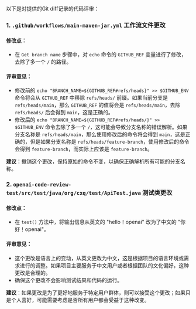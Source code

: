 以下是对提供的Git diff记录的代码评审：

### 1. `.github/workflows/main-maven-jar.yml` 工作流文件更改

#### 修改点：
- 在 `Get branch name` 步骤中，对 `echo` 命令的 `GITHUB_REF` 变量进行了修改，去除了多一个 `/` 的路径。

#### 评审意见：
- 修改前的 `echo "BRANCH_NAME=${GITHUB_REF#refs/heads}" >> $GITHUB_ENV` 命令将会从 `GITHUB_REF` 中移除 `refs/heads/` 前缀。如果当前分支是 `refs/heads/main`，那么 `GITHUB_REF` 的值将会是 `refs/heads/main`，去除 `refs/heads/` 后会得到 `main`，这是正确的。
- 修改后的 `echo "BRANCH_NAME=${GITHUB_REF#refs/heads/}" >> $GITHUB_ENV` 命令去除了多一个 `/`，这可能会导致分支名称的错误解析。如果分支名称是 `refs/heads/main`，那么使用修改后的命令将会得到 `main`，这是正确的，但是如果分支名称是 `refs/heads/feature-branch`，使用修改后的命令会得到 `feature-branch`，而实际上应该是 `feature-branch`。

**建议**：撤销这个更改，保持原始的命令不变，以确保正确解析所有可能的分支名称。

### 2. `openai-code-review-test/src/test/java/org/cxq/test/ApiTest.java` 测试类更改

#### 修改点：
- 在 `test()` 方法中，将输出信息从英文的 "hello！openai" 改为了中文的 "你好！openai"。

#### 评审意见：
- 这个更改是语言上的变动，从英文更改为中文，这是根据项目的语言环境或需求进行的调整。如果项目主要服务于中文用户或者根据团队的文化偏好，这种更改是合理的。
- 确保这个更改不会影响测试结果和代码的运行。

**建议**：如果更改是为了更好地服务于特定用户群体，则可以接受这个更改；如果只是个人喜好，可能需要考虑是否所有用户都会受益于这种改变。